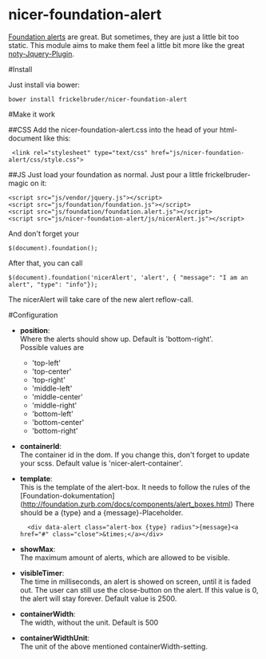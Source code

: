 # nicer-foundation-alert

[Foundation alerts](http://foundation.zurb.com/docs/components/alert_boxes.html) are great. But sometimes, they are just a little bit too static.
 This module aims to make them feel a little bit more like the great [noty-Jquery-Plugin](https://github.com/needim/noty).
 
#Install

Just install via bower:

    bower install frickelbruder/nicer-foundation-alert
 
#Make it work

##CSS
Add the nicer-foundation-alert.css into the head of your html-document like this:

     <link rel="stylesheet" type="text/css" href="js/nicer-foundation-alert/css/style.css">
 
##JS 
Just load your foundation as normal. Just pour a little frickelbruder-magic on it:

    <script src="js/vendor/jquery.js"></script>
    <script src="js/foundation/foundation.js"></script>
    <script src="js/foundation/foundation.alert.js"></script>
    <script src="js/nicer-foundation-alert/js/nicerAlert.js"></script>
    
And don't forget your  

    $(document).foundation();
    
After that, you can call

    $(document).foundation('nicerAlert', 'alert', { "message": "I am an alert", "type": "info"});
    
The nicerAlert will take care of the new alert reflow-call.
    
#Configuration

- **position**:  
 Where the alerts should show up. Default is 'bottom-right'.  
    Possible values are 
    - 'top-left' 
    - 'top-center' 
    - 'top-right' 
    - 'middle-left' 
    - 'middle-center' 
    - 'middle-right' 
    - 'bottom-left' 
    - 'bottom-center' 
    - 'bottom-right'
    
- **containerId**:   
The container id in the dom. If you change this, don't forget to update your scss. Default value is 'nicer-alert-container'.

- **template**:  
This is the template of the alert-box. It needs to follow the rules of the [Foundation-dokumentation] (http://foundation.zurb.com/docs/components/alert_boxes.html)
  There should be a {type} and a {message}-Placeholder.
     
        <div data-alert class="alert-box {type} radius">{message}<a href="#" class="close">&times;</a></div>
    
- **showMax**:  
The maximum amount of alerts, which are allowed to be visible.

- **visibleTimer**:  
The time in milliseconds, an alert is showed on screen, until it is faded out. The user can still use the close-button on the alert.
 If this value is 0, the alert will stay forever. Default value is 2500.

- **containerWidth**:  
The width, without the unit. Default is 500

- **containerWidthUnit**:  
The unit of the above mentioned containerWidth-setting.
 
